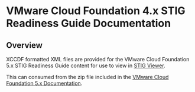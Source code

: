 # VMware Cloud Foundation 4.x STIG Readiness Guide Documentation

## Overview
XCCDF formatted XML files are provided for the VMware Cloud Foundation 5.x STIG Readiness Guide content for use to view in [STIG Viewer](https://public.cyber.mil/stigs/stig-viewing-tools/).  

This can consumed from the zip file included in the [VMware Cloud Foundation 5.x Documentation](https://core.vmware.com/resource/vmware-cloud-foundation-50-stig-readiness-guide).  
